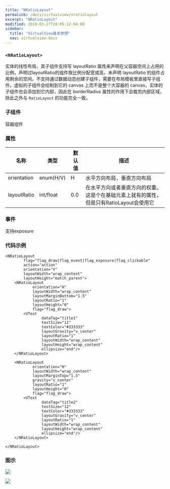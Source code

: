 ```yaml
---
title: "NRatioLayout"
permalink: /docs/virtualview/nratiolayout
excerpt: "NRatioLayout"
modified: 2018-03-27T20:05:12-04:00
sidebar:
  title: "VirtualView基本原理"
  nav: virtualview-docs
---
```


### `<NRatioLayout>`

实体的线性布局，其子组件支持写 layoutRatio 属性来声明在父容器空间上占用的比例，声明过layoutRatio的组件按比例分配宽或高，未声明 layoutRatio 的组件占用剩余的空间。不支持通过数据动态创建子组件，需要在布局模板里直接写子组件。虚拟的子组件会绘制到它的 canvas 上而不是整个大容器的 canvas，实体的子组件也会添加到它内部，因此在 borderRadius 属性的作用下会裁剪内部区域，除此之外与 `RatioLayout` 的功能完全一致。

### 子组件
容器组件

### 属性

|名称|类型|默认值|描述|
|---|---|---|---|
|orientation|enum(H/V)|H|水平方向布局，垂直方向布局|
|layoutRatio|int/float|0.0|在水平方向或者垂直方向的权重。这是个在基础元素上就有的属性，但是只有RatioLayout会使用它|

### 事件

支持exposure

### 代码示例

```
<NRatioLayout
        flag="flag_draw|flag_event|flag_exposure|flag_clickable"
        action="action"
        orientation="V"
        layoutWidth="wrap_content"
        layoutHeight="match_parent">
    <NRatioLayout
            orientation="H"
            layoutWidth="wrap_content"
            layoutMarginBottom="1.5"
            layoutRatio="1"
            layoutHeight="0"
            flag="flag_draw">
        <VText
                dataTag="title1"
                textSize="12"
                textColor="#333333"
                layoutGravity="v_center"
                layoutRatio="1"
                layoutWidth="wrap_content"
                layoutHeight="wrap_content"
                ellipsize="end"/>
    </NRatioLayout>

    <NRatioLayout
            orientation="H"
            layoutWidth="wrap_content"
            layoutMarginTop="1.5"
            gravity="v_center"
            layoutRatio="1"
            layoutHeight="0"
            flag="flag_draw">
        <VText
                dataTag="title2"
                textSize="12"
                textColor="#333333"
                layoutGravity="v_center"
                layoutRatio="1"
                layoutWidth="wrap_content"
                layoutHeight="wrap_content"
                ellipsize="end"/>
    </NRatioLayout>

</NRatioLayout>
``` 

### 图示

![](https://gw.alicdn.com/tfs/TB1bwTpfiqAXuNjy1XdXXaYcVXa-270-480.png)

![](https://gw.alicdn.com/tfs/TB1cwTpfiqAXuNjy1XdXXaYcVXa-270-480.png)
